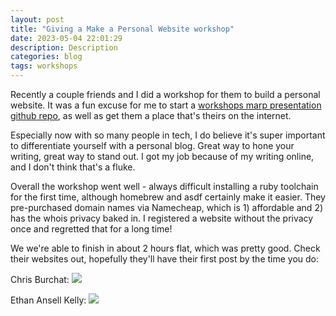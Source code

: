 ```yaml
---
layout: post
title: "Giving a Make a Personal Website workshop"
date: 2023-05-04 22:01:29
description: Description
categories: blog
tags: workshops
---
```


Recently a couple friends and I did a workshop for them to build a personal website.  It was a fun excuse for me to start a [workshops marp presentation github repo](https://github.com/cpaika/workshops), as well as get them a place that's theirs on the internet.

Especially now with so many people in tech, I do believe it's super important to differentiate yourself with a personal blog.  Great way to hone your writing, great way to stand out.  I got my job because of my writing online, and I don't think that's a fluke.

Overall the workshop went well - always difficult installing a ruby toolchain for the first time, although homebrew and asdf certainly make it easier.  They pre-purchased domain names via Namecheap, which is 1) affordable and 2) has the whois privacy baked in.  I registered a website without the privacy once and regretted that for a long time!

We we're able to finish in about 2 hours flat, which was pretty good.  Check their websites out, hopefully they'll have their first post by the time you do:

Chris Burchat: ![](https://chrisburchat.com)

Ethan Ansell Kelly: ![](https://ethananselkelly.com)
